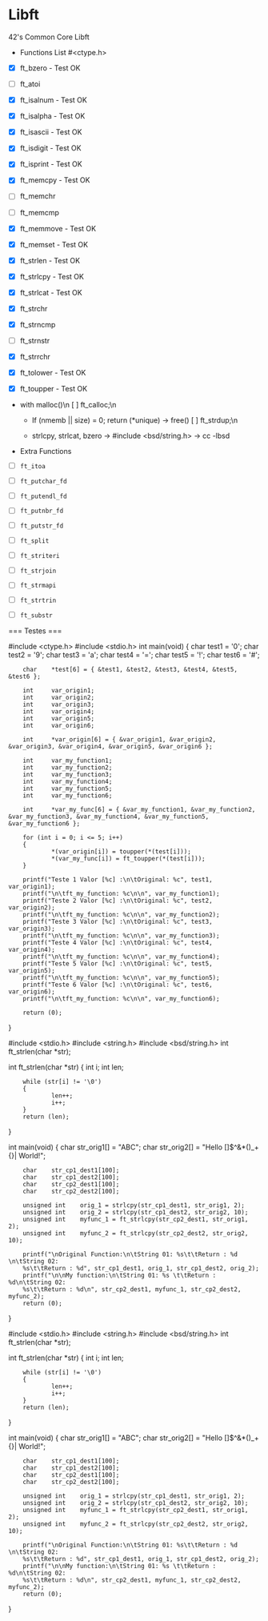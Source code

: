 # Libft
42's Common Core Libft

 - Functions List #<ctype.h>

- [x] ft_bzero - Test OK
- [ ] ft_atoi
- [x] ft_isalnum - Test OK
- [x] ft_isalpha - Test OK
- [x] ft_isascii - Test OK
- [x] ft_isdigit - Test OK
- [x] ft_isprint - Test OK
- [x] ft_memcpy - Test OK
- [ ] ft_memchr
- [ ] ft_memcmp
- [x] ft_memmove - Test OK
- [x] ft_memset - Test OK
- [x] ft_strlen - Test OK
- [x] ft_strlcpy - Test OK
- [x] ft_strlcat - Test OK
- [x] ft_strchr
- [x] ft_strncmp
- [ ] ft_strnstr
- [x] ft_strrchr
- [x] ft_tolower - Test OK
- [x] ft_toupper - Test OK


 - with malloc()\n
[ ] ft_calloc;\n
	- If (nmemb || size) = 0; return (\*unique) -> free()
[ ] ft_strdup;\n

	- strlcpy, strlcat, bzero -> #include <bsd/string.h> -> cc -lbsd

 - Extra Functions

- [ ] `ft_itoa`
- [ ] `ft_putchar_fd`
- [ ] `ft_putendl_fd`
- [ ] `ft_putnbr_fd`
- [ ] `ft_putstr_fd`
- [ ] `ft_split`
- [ ] `ft_striteri`
- [ ] `ft_strjoin`
- [ ] `ft_strmapi`
- [ ] `ft_strtrin`
- [ ] `ft_substr`


=== Testes ===

#include <ctype.h>
#include <stdio.h>
int     main(void)
{
        char    test1 = '0';
        char    test2 = '9';
        char    test3 = 'a';
        char    test4 = '=';
        char    test5 = '!';
        char    test6 = '#';

        char    *test[6] = { &test1, &test2, &test3, &test4, &test5, &test6 };

        int     var_origin1;
        int     var_origin2;
        int     var_origin3;
        int     var_origin4;
        int     var_origin5;
        int     var_origin6;

        int     *var_origin[6] = { &var_origin1, &var_origin2, &var_origin3, &var_origin4, &var_origin5, &var_origin6 };

        int     var_my_function1;
        int     var_my_function2;
        int     var_my_function3;
        int     var_my_function4;
        int     var_my_function5;
        int     var_my_function6;

        int     *var_my_func[6] = { &var_my_function1, &var_my_function2, &var_my_function3, &var_my_function4, &var_my_function5, &var_my_function6 };

        for (int i = 0; i <= 5; i++)
        {
                *(var_origin[i]) = toupper(*(test[i]));
                *(var_my_func[i]) = ft_toupper(*(test[i]));
        }

        printf("Teste 1 Valor [%c] :\n\tOriginal: %c", test1, var_origin1);
        printf("\n\tft_my_function: %c\n\n", var_my_function1);
        printf("Teste 2 Valor [%c] :\n\tOriginal: %c", test2, var_origin2);
        printf("\n\tft_my_function: %c\n\n", var_my_function2);
        printf("Teste 3 Valor [%c] :\n\tOriginal: %c", test3, var_origin3);
        printf("\n\tft_my_function: %c\n\n", var_my_function3);
        printf("Teste 4 Valor [%c] :\n\tOriginal: %c", test4, var_origin4);
        printf("\n\tft_my_function: %c\n\n", var_my_function4);
        printf("Teste 5 Valor [%c] :\n\tOriginal: %c", test5, var_origin5);
        printf("\n\tft_my_function: %c\n\n", var_my_function5);
        printf("Teste 6 Valor [%c] :\n\tOriginal: %c", test6, var_origin6);
        printf("\n\tft_my_function: %c\n\n", var_my_function6);

        return (0);
}

#include <stdio.h>
#include <string.h>
#include <bsd/string.h>
int     ft_strlen(char *str);

int     ft_strlen(char *str)
{
        int     i;
        int     len;

        while (str[i] != '\0')
        {
                len++;
                i++;
        }
        return (len);
}

int     main(void)
{
        char    str_orig1[] = "ABC";
        char    str_orig2[] = "Hello []$^&*()_+{}| World!";

        char    str_cp1_dest1[100];
        char    str_cp1_dest2[100];
        char    str_cp2_dest1[100];
        char    str_cp2_dest2[100];

        unsigned int    orig_1 = strlcpy(str_cp1_dest1, str_orig1, 2);
        unsigned int    orig_2 = strlcpy(str_cp1_dest2, str_orig2, 10);
        unsigned int    myfunc_1 = ft_strlcpy(str_cp2_dest1, str_orig1, 2);
        unsigned int    myfunc_2 = ft_strlcpy(str_cp2_dest2, str_orig2, 10);

        printf("\nOriginal Function:\n\tString 01: %s\t\tReturn : %d \n\tString 02: 
        %s\t\tReturn : %d", str_cp1_dest1, orig_1, str_cp1_dest2, orig_2);
        printf("\n\nMy function:\n\tString 01: %s \t\tReturn : %d\n\tString 02: 
        %s\t\tReturn : %d\n", str_cp2_dest1, myfunc_1, str_cp2_dest2, myfunc_2);
        return (0);
}

#include <stdio.h>
#include <string.h>
#include <bsd/string.h>
int     ft_strlen(char *str);

int     ft_strlen(char *str)
{
        int     i;
        int     len;

        while (str[i] != '\0')
        {
                len++;
                i++;
        }
        return (len);
}

int     main(void)
{
        char    str_orig1[] = "ABC";
        char    str_orig2[] = "Hello []$^&*()_+{}| World!";

        char    str_cp1_dest1[100];
        char    str_cp1_dest2[100];
        char    str_cp2_dest1[100];
        char    str_cp2_dest2[100];

        unsigned int    orig_1 = strlcpy(str_cp1_dest1, str_orig1, 2);
        unsigned int    orig_2 = strlcpy(str_cp1_dest2, str_orig2, 10);
        unsigned int    myfunc_1 = ft_strlcpy(str_cp2_dest1, str_orig1, 2);
        unsigned int    myfunc_2 = ft_strlcpy(str_cp2_dest2, str_orig2, 10);

        printf("\nOriginal Function:\n\tString 01: %s\t\tReturn : %d \n\tString 02: 
        %s\t\tReturn : %d", str_cp1_dest1, orig_1, str_cp1_dest2, orig_2);
        printf("\n\nMy function:\n\tString 01: %s \t\tReturn : %d\n\tString 02: 
        %s\t\tReturn : %d\n", str_cp2_dest1, myfunc_1, str_cp2_dest2, myfunc_2);
        return (0);
}
